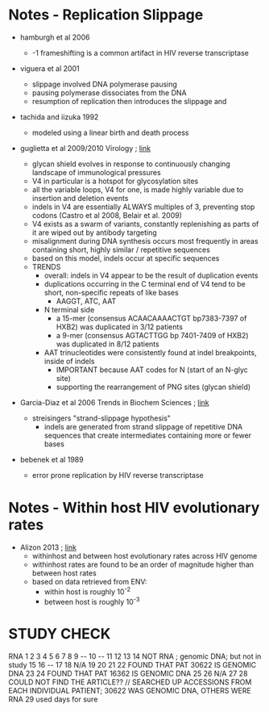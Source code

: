 # Notes - Replication Slippage 

- hamburgh et al 2006 
    - -1 frameshifting is a common artifact in HIV reverse transcriptase 

- viguera et al 2001
    - slippage involved DNA polymerase pausing 
    - pausing polymerase dissociates from the DNA 
    - resumption of replication then introduces the slippage and 

- tachida and iizuka 1992 
    - modeled using a linear birth and death process 

- guglietta et al 2009/2010 Virology     ;   [link](https://reader.elsevier.com/reader/sd/pii/S0042682209008150?token=2E6D3FB76CC6164C1F79D1757C0D12649BD17CE86D0210B6AC4C48CE380FC3F39698625FE5D3D06BB9E49C5D68C8AB93)
    - glycan shield evolves in response to continuously changing landscape of immunological pressures
    - V4 in particular is a hotspot for glycosylation sites 
    - all the variable loops, V4 for one, is made highly variable due to insertion and deletion events 
    - indels in V4 are essentially ALWAYS multiples of 3, preventing stop codons (Castro et al 2008, Belair et al. 2009)
    - V4 exists as a swarm of variants, constantly replenishing as parts of it are wiped out by antibody targeting 
    - misalignment during DNA synthesis occurs most frequently in areas containing short, highly similar / repetitive sequences 
    - based on this model, indels occur at specific sequences 
    - TRENDS 
        - overall: indels in V4 appear to be the result of duplication events 
        - duplications occurring in the C terminal end of V4 tend to be short, non-specific repeats of like bases
            - AAGGT, ATC, AAT  
        - N terminal side 
            - a 15-mer (consensus ACAACAAAACTGT  bp7383-7397 of HXB2) was duplicated in 3/12 patients 
            - a 9-mer (consensus AGTACTTGG bp 7401-7409 of HXB2) was duplicated in 8/12 patients 
        - AAT trinucleotides were consistently found at indel breakpoints, inside of indels
            - IMPORTANT because AAT codes for N (start of an N-glyc site)
            - supporting the rearrangement of PNG sites (glycan shield)
        
        
- Garcia-Diaz et al 2006 Trends in Biochem Sciences    ; [link](https://www.sciencedirect.com/science/article/pii/S0968000406000582)
    - streisingers "strand-slippage hypothesis" 
        - indels are generated from strand slippage of repetitive DNA sequences that create intermediates containing more or fewer bases 




- bebenek et al 1989 
    - error prone replication by HIV reverse transcriptase 


# Notes - Within host HIV evolutionary rates 

- Alizon 2013 ; [link](https://retrovirology.biomedcentral.com/articles/10.1186/1742-4690-10-49)
    - withinhost and between host evolutionary rates across HIV genome 
    - withinhost rates are found to be an order of magnitude higher than between host rates 
    - based on data retrieved from ENV:
        - within host is roughly 10<sup>-2 
        - between host is roughly 10<sup>-3</sup>




# STUDY CHECK  

RNA
1
2
3
4
5
6
7
8
9 -- 
10 -- 
11
12
13
14 NOT RNA ; genomic DNA; but not in study 
15
16 -- 
17
18 N/A 
19 
20
21
22 FOUND THAT PAT 30622 IS GENOMIC DNA
23 
24 FOUND THAT PAT 16362 IS GENOMIC DNA 
25
26 N/A
27 
28 COULD NOT FIND THE ARTICLE?? // SEARCHED UP ACCESSIONS FROM EACH INDIVIDUAL PATIENT; 30622 WAS GENOMIC DNA, OTHERS WERE RNA 
29 used days for sure





